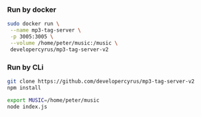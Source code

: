 ### Run by docker
```bash
sudo docker run \
 --name mp3-tag-server \
 -p 3005:3005 \
 --volume /home/peter/music:/music \
 developercyrus/mp3-tag-server-v2
```

### Run by CLi
```bash
git clone https://github.com/developercyrus/mp3-tag-server-v2
npm install

export MUSIC=/home/peter/music
node index.js
```




